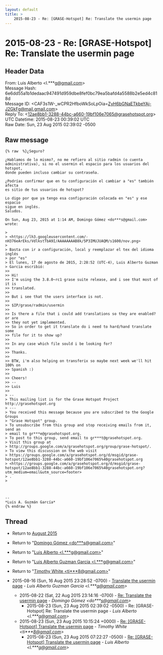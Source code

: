 ```yaml
---
layout: default
title: >
    2015-08-23 - Re: [GRASE-Hotspot] Re: Translate the usermin page
---
```


# 2015-08-23 - Re: [GRASE-Hotspot] Re: Translate the usermin page

## Header Data

From: Luis Alberto \<l.***g@gmail.com\><br>
Message Hash: 6e6dd55a1b1dedaac947491d959dbe8fef0bc79ea5bafd4a5588b2e5ed4c818d<br>
Message ID: \<CAF3s1W-_wCPR2HfboWkSoLpOia=ZyH6bGNaETkbeYAj-J2GkFg@mail.gmail.com\><br>
Reply To: \<12ae8bb1-3288-44bc-a660-19bf106e7065@grasehotspot.org\><br>
UTC Datetime: 2015-08-23 00:39:02 UTC<br>
Raw Date: Sun, 23 Aug 2015 02:39:02 -0500<br>

## Raw message

```
{% raw  %}¿Seguro?

¿Hablamos de lo mismo?, no me refiero al sitio radmin (o cuenta
administrativa), si no el usermin el espacio para los usuarios del hotspot,
donde pueden incluso cambiar su contraseña.

¿Podrías confirmar que en tu configuración el cambiar a "es" también afecta
es sitio de tus usuarios de hotspot?

Lo digo por que ya tengo esa configuración colocada en "es" y ese espacio
sigue en inglés.
Saludos.

On Sun, Aug 23, 2015 at 1:14 AM, Domingo Gómez <do***s@gmail.com>
wrote:

>
> <https://lh3.googleusercontent.com/-nH376eArEks/VdlkstTbA9I/AAAAAAAAB8k/5P3IMUJUAQM/s1600/nov.png>
>
> Basta con ir a configuración, local y reemplazar el tex del idioma inglés
> por "es"
> El lunes, 17 de agosto de 2015, 2:28:52 (UTC-4), Luis Alberto Guzman
> Garcia escribió:
>>
>> Hi!
>> I'm using the 3.8.0~rc1 grase suite release, and i see that most of it is
>> translated.
>>
>> But i see that the users interface is not.
>>
>> $IP/grase/radmin/usermin
>>
>> Is there a file that i could add translations so they are enabled? or are
>> they not yet implemented.
>> So in order to get it translate do i need to hard/hand translate some
>> file for it to show up?
>>
>> In any case which file sould i be looking for?
>>
>> Thanks.
>>
>> BTW, i'm also helping on transferix so maybe next week we'll hit 100% on
>> Spanish :)
>>
>> Cheers!
>> --
>> Luis
>>
> --
> This mailing list is for the Grase Hotspot Project http://grasehotspot.org
> ---
> You received this message because you are subscribed to the Google Groups
> "Grase Hotspot" group.
> To unsubscribe from this group and stop receiving emails from it, send an
> email to gr***e@grasehotspot.org.
> To post to this group, send email to gr***t@grasehotspot.org.
> Visit this group at
> http://groups.google.com/a/grasehotspot.org/group/grase-hotspot/.
> To view this discussion on the web visit
> https://groups.google.com/a/grasehotspot.org/d/msgid/grase-hotspot/12ae8bb1-3288-44bc-a660-19bf106e7065%40grasehotspot.org
> <https://groups.google.com/a/grasehotspot.org/d/msgid/grase-hotspot/12ae8bb1-3288-44bc-a660-19bf106e7065%40grasehotspot.org?utm_medium=email&utm_source=footer>
> .
>



-- 
*Luis A. Guzmán García*
{% endraw %}
```

## Thread

+ Return to [August 2015](/archive/2015/08)

+ Return to "[Domingo Gómez <do***s<span>@</span>gmail.com>](/authors/do___s_at_gmail_com)"
+ Return to "[Luis Alberto <l.***g<span>@</span>gmail.com>](/authors/l____g_at_gmail_com)"
+ Return to "[Luis Alberto Guzman Garcia <l.***g<span>@</span>gmail.com>](/authors/l____g_at_gmail_com)"
+ Return to "[Timothy White <ti***8<span>@</span>gmail.com>](/authors/ti___8_at_gmail_com)"

+ 2015-08-16 (Sun, 16 Aug 2015 23:28:52 -0700) - [Translate the usermin page](/archive/2015/08/a98749da0ee8beea73aa064d4738643f33bb86ba27331c4fda34c888c29bd596) - _Luis Alberto Guzman Garcia \<l.***g@gmail.com\>_
  + 2015-08-22 (Sat, 22 Aug 2015 23:14:16 -0700) - [Re: Translate the usermin page](/archive/2015/08/9f44c481154eec5805500ae1a7f1da21e47b3a159ee0063b3d7f8b3569611910) - _Domingo Gómez \<do***s@gmail.com\>_
    + 2015-08-23 (Sun, 23 Aug 2015 02:39:02 -0500) - Re: [GRASE-Hotspot] Re: Translate the usermin page - _Luis Alberto \<l.***g@gmail.com\>_
  + 2015-08-23 (Sun, 23 Aug 2015 10:15:24 +0000) - [Re: [GRASE-Hotspot] Translate the usermin page](/archive/2015/08/6d3d45f6aef375530747a062ff0c1239e1e25b5e0f8f4c453261d75be8558bcf) - _Timothy White \<ti***8@gmail.com\>_
    + 2015-08-23 (Sun, 23 Aug 2015 07:22:27 -0500) - [Re: [GRASE-Hotspot] Translate the usermin page](/archive/2015/08/fa607905611ac2697b453b40b2adaa4dc96098b4ffb629dcac1e4acc58357886) - _Luis Alberto \<l.***g@gmail.com\>_

